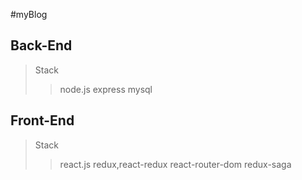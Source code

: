 #myBlog 


Back-End
-------------
>Stack
>>node.js
>express
>>mysql


Front-End
-------------
>Stack
>>react.js
>>redux,react-redux
>>react-router-dom
>>redux-saga

